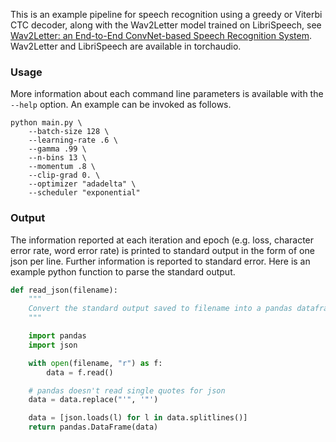 This is an example pipeline for speech recognition using a greedy or Viterbi CTC decoder, along with the Wav2Letter model trained on LibriSpeech, see [Wav2Letter: an End-to-End ConvNet-based Speech Recognition System](https://arxiv.org/pdf/1609.03193.pdf). Wav2Letter and LibriSpeech are available in torchaudio.

### Usage

More information about each command line parameters is available with the `--help` option. An example can be invoked as follows.
```
python main.py \
    --batch-size 128 \
    --learning-rate .6 \
    --gamma .99 \
    --n-bins 13 \
    --momentum .8 \
    --clip-grad 0. \
    --optimizer "adadelta" \
    --scheduler "exponential"
```

### Output

The information reported at each iteration and epoch (e.g. loss, character error rate, word error rate) is printed to standard output in the form of one json per line. Further information is reported to standard error. Here is an example python function to parse the standard output.
```python
def read_json(filename):
	"""
	Convert the standard output saved to filename into a pandas dataframe for analysis.
	"""

	import pandas
	import json

    with open(filename, "r") as f:
        data = f.read()

    # pandas doesn't read single quotes for json
    data = data.replace("'", '"')

    data = [json.loads(l) for l in data.splitlines()]
    return pandas.DataFrame(data)
```
